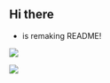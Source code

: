 ## Hi there

 - is remaking README!
 
  ![](http://komarev.com/ghpvc/?username=Faris0520&label=Pengunjung)
  
  ![](https://discord.c99.nl/widget/theme-4/695817459206324265.png)
